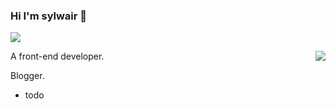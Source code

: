### Hi I'm sylwair 👋

<span align="right"><img align="center" src="https://profile-counter.glitch.me/{syh19}/count.svg" /></span> 

<img align="right" src="https://github-readme-stats.vercel.app/api?username=syh19&show_icons=true&icon_color=0366d6&text_color=24292e&bg_color=ffffff&hide_title=true" />

A front-end developer. 

Blogger.

- todo
